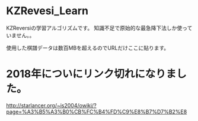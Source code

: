 # KZRevesi_Learn

KZReversiの学習アルゴリズムです。
知識不足で原始的な最急降下法しか使っていません。。

使用した棋譜データは数百MBを超えるのでURLだけここに貼ります。
# 2018年についにリンク切れになりました。
http://starlancer.org/~is2004/owiki/?page=%A3%B5%A3%B0%CB%FC%B4%FD%C9%E8%B7%D7%B2%E8
